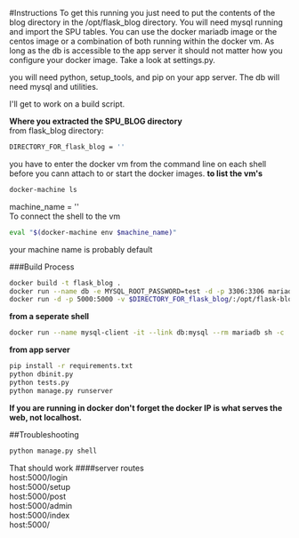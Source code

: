 #Instructions
To get this running you just need to put the contents of the blog directory in the /opt/flask_blog directory.  You will need mysql running and import the SPU tables.  You can use the docker mariadb image or the centos image or a combination of both running within the docker vm.  As long as the db is accessible to the app server it should not matter how you configure your docker image.  Take a look at settings.py.

you will need python, setup_tools, and pip on your app server.
The db will need mysql and utilities.

I'll get to work on a build script.

**Where you extracted the SPU_BLOG directory**  
from flask_blog directory:

```bash  
DIRECTORY_FOR_flask_blog = ''
```
you have to enter the docker vm from the command line on each shell before you cann attach to or start the docker images.
**to list the vm's**
```bash  
docker-machine ls
```

machine_name = ''  
To connect the shell to the vm  
```bash  
eval "$(docker-machine env $machine_name)"
```
your machine name is probably default 

###Build Process  
```bash  
docker build -t flask_blog .
docker run --name db -e MYSQL_ROOT_PASSWORD=test -d -p 3306:3306 mariadb
docker run -d -p 5000:5000 -v $DIRECTORY_FOR_flask_blog/:/opt/flask-blog --name web --link db:mysql flask-intro-mysql
```  
**from a seperate shell**    
```bash  
docker run --name mysql-client -it --link db:mysql --rm mariadb sh -c 'exec mysql -uroot -ptest -hmysql'
```  
**from app server**
```bash  
pip install -r requirements.txt
python dbinit.py
python tests.py
python manage.py runserver
```  
**If you are running in docker don't forget the docker IP is what serves the web, not localhost.**  

##Troubleshooting
```bash  
python manage.py shell
```  
That should work
####server routes  
host:5000/login  
host:5000/setup  
host:5000/post  
host:5000/admin  
host:5000/index  
host:5000/  
